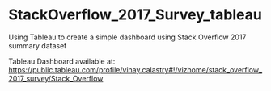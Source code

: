 # StackOverflow_2017_Survey_tableau
Using Tableau to create a simple dashboard using Stack Overflow 2017 summary dataset

Tableau Dashboard available at:
https://public.tableau.com/profile/vinay.calastry#!/vizhome/stack_overflow_2017_survey/Stack_Overflow
